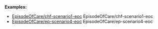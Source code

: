 **Examples:**

*  [EpisodeOfCare/chf-scenario1-eoc](EpisodeOfCare-chf-scenario1-eoc.html) EpisodeOfCare/chf-scenario1-eoc
*   [EpisodeOfCare/ep-scenario4-eoc](EpisodeOfCare-ep-scenario4-eoc.html) EpisodeOfCare/ep-scenario4-eoc